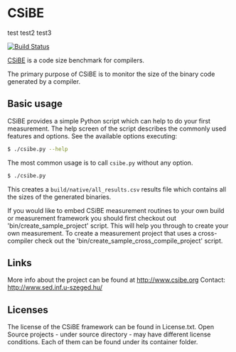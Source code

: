 # CSiBE

test
test2
test3

[![Build Status](https://travis-ci.org/szeged/csibe.svg?branch=master)](https://travis-ci.org/szeged/csibe)

[CSiBE](http://www.csibe.org) is a code size benchmark for compilers.

The primary purpose of CSiBE is to monitor the size of the binary code generated by a compiler.

## Basic usage

CSiBE provides a simple Python script which can help to do your first measurement. The help screen of the script describes the commonly used features and options. See the available options executing:
```bash
$ ./csibe.py --help
```

The most common usage is to call ```csibe.py``` without any option.
```bash
$ ./csibe.py
```
This creates a ```build/native/all_results.csv``` results file which contains all the sizes of the generated binaries.

If you would like to embed CSiBE measurement routines to your own build or measurement framework you should first checkout out 'bin/create_sample_project' script. This will help you through to create your own measurement. To create a measurement project that uses a cross-compiler check out the 'bin/create_sample_cross_compile_project' script.

## Links

More info about the project can be found at http://www.csibe.org
Contact: http://www.sed.inf.u-szeged.hu/

## Licenses

The license of the CSiBE framework can be found in License.txt.
Open Source projects - under source directory - may have different license conditions. Each of them can be found under its container folder.
